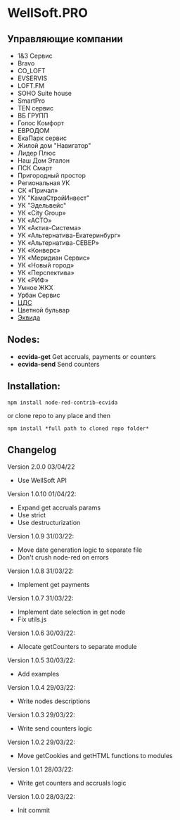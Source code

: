 # WellSoft.PRO

## Управляющие компании

-   1&3 Сервис
-   Bravo
-   CO_LOFT
-   EVSERVIS
-   LOFT.FM
-   SOHO Suite house
-   SmartPro
-   TEN сервис
-   ВБ ГРУПП
-   Голос Комфорт
-   ЕВРОДОМ
-   ЕкаПарк сервис
-   Жилой дом "Навигатор"
-   Лидер Плюс
-   Наш Дом Эталон
-   ПСК Смарт
-   Пригородный простор
-   Региональная УК
-   СК «Причал»
-   УК "КамаСтройИнвест"
-   УК "Эдельвейс"
-   УК «City Group»
-   УК «АСТО»
-   УК «Актив-Система»
-   УК «Альтернатива-Екатеринбург»
-   УК «Альтернатива-СЕВЕР»
-   УК «Конверс»
-   УК «Меридиан Сервис»
-   УК «Новый город»
-   УК «Перспектива»
-   УК «РИФ»
-   Умное ЖКХ
-   Урбан Сервис
-   [ЦДС](https://lk.cds-home.ru)
-   Цветной бульвар
-   [Эквида](https://lkabinet.online)

## Nodes:

-   **ecvida-get** Get accruals, payments or counters
-   **ecvida-send** Send counters

## Installation:

```
npm install node-red-contrib-ecvida
```

or clone repo to any place and then

```
npm install *full path to cloned repo folder*
```

## Changelog

Version 2.0.0 03/04/22

-   Use WellSoft API

Version 1.0.10 01/04/22:

-   Expand get accruals params
-   Use strict
-   Use destructurization

Version 1.0.9 31/03/22:

-   Move date generation logic to separate file
-   Don't crush node-red on errors

Version 1.0.8 31/03/22:

-   Implement get payments

Version 1.0.7 31/03/22:

-   Implement date selection in get node
-   Fix utils.js

Version 1.0.6 30/03/22:

-   Allocate getCounters to separate module

Version 1.0.5 30/03/22:

-   Add examples

Version 1.0.4 29/03/22:

-   Write nodes descriptions

Version 1.0.3 29/03/22:

-   Write send counters logic

Version 1.0.2 29/03/22:

-   Move getCookies and getHTML functions to modules

Version 1.0.1 28/03/22:

-   Write get counters and accruals logic

Version 1.0.0 28/03/22:

-   Init commit
